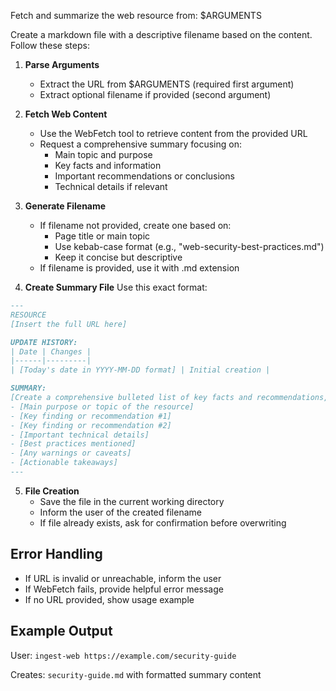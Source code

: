 Fetch and summarize the web resource from: $ARGUMENTS

Create a markdown file with a descriptive filename based on the content. Follow these steps:

1. **Parse Arguments**
   - Extract the URL from $ARGUMENTS (required first argument)
   - Extract optional filename if provided (second argument)

2. **Fetch Web Content**
   - Use the WebFetch tool to retrieve content from the provided URL
   - Request a comprehensive summary focusing on:
     - Main topic and purpose
     - Key facts and information
     - Important recommendations or conclusions
     - Technical details if relevant

3. **Generate Filename**
   - If filename not provided, create one based on:
     - Page title or main topic
     - Use kebab-case format (e.g., "web-security-best-practices.md")
     - Keep it concise but descriptive
   - If filename is provided, use it with .md extension

4. **Create Summary File**
   Use this exact format:

```markdown
---
RESOURCE
[Insert the full URL here]

UPDATE HISTORY:
| Date | Changes |
|------|---------|
| [Today's date in YYYY-MM-DD format] | Initial creation |

SUMMARY:
[Create a comprehensive bulleted list of key facts and recommendations, such as:]
- [Main purpose or topic of the resource]
- [Key finding or recommendation #1]
- [Key finding or recommendation #2]
- [Important technical details]
- [Best practices mentioned]
- [Any warnings or caveats]
- [Actionable takeaways]
---
```

5. **File Creation**
   - Save the file in the current working directory
   - Inform the user of the created filename
   - If file already exists, ask for confirmation before overwriting

## Error Handling
- If URL is invalid or unreachable, inform the user
- If WebFetch fails, provide helpful error message
- If no URL provided, show usage example

## Example Output
User: `ingest-web https://example.com/security-guide`

Creates: `security-guide.md` with formatted summary content